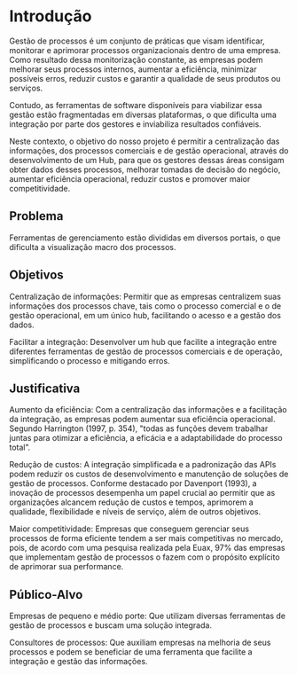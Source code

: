 # Introdução

Gestão de processos é um conjunto de práticas que visam identificar, monitorar e aprimorar processos organizacionais dentro de uma empresa. Como resultado dessa monitorização constante, as empresas podem melhorar seus processos internos, aumentar a eficiência, minimizar possíveis erros, reduzir custos e garantir a qualidade de seus produtos ou serviços.

Contudo, as ferramentas de software disponíveis para viabilizar essa gestão estão fragmentadas em diversas plataformas, o que dificulta uma integração por parte dos gestores e inviabiliza resultados confiáveis.

Neste contexto, o objetivo do nosso projeto é permitir a centralização das informações, dos processos comerciais e de gestão operacional, através do desenvolvimento de um Hub, para que os gestores dessas áreas consigam obter dados desses processos, melhorar tomadas de decisão do negócio, aumentar eficiência operacional, reduzir custos e promover maior competitividade.

## Problema

Ferramentas de gerenciamento estão divididas em diversos portais, o que dificulta a visualização macro dos processos.

## Objetivos

Centralização de informações: Permitir que as empresas centralizem suas informações dos processos chave, tais como o processo comercial e o de gestão operacional, em um único hub, facilitando o acesso e a gestão dos dados.

Facilitar a integração: Desenvolver um hub que facilite a integração entre diferentes ferramentas de gestão de processos comerciais e de operação, simplificando o processo e mitigando erros.

 
## Justificativa

Aumento da eficiência: Com a centralização das informações e a facilitação da integração, as empresas podem aumentar sua eficiência operacional. Segundo Harrington (1997, p. 354), "todas as funções devem trabalhar juntas
para otimizar a eficiência, a eficácia e a adaptabilidade do processo total”.

Redução de custos: A integração simplificada e a padronização das APIs podem reduzir os custos de desenvolvimento e manutenção de soluções de gestão de processos. Conforme destacado por Davenport (1993), a inovação de processos desempenha um papel crucial ao permitir que as organizações alcancem redução de custos e tempos, aprimorem a qualidade, flexibilidade e níveis de serviço, além de outros objetivos.

Maior competitividade: Empresas que conseguem gerenciar seus processos de forma eficiente tendem a ser mais competitivas no mercado, pois, de acordo com uma pesquisa realizada pela Euax, 97% das empresas que implementam gestão de processos o fazem com o propósito explícito de aprimorar sua performance.


## Público-Alvo

Empresas de pequeno e médio porte: Que utilizam diversas ferramentas de gestão de processos e buscam uma solução integrada.

Consultores de processos: Que auxiliam empresas na melhoria de seus processos e podem se beneficiar de uma ferramenta que facilite a integração e gestão das informações.
